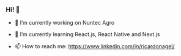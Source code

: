 ### Hi! 👋

- 🔭 I’m currently working on Nuntec Agro

- 🌱 I’m currently learning React.js, React Native and Next.js

- 📫 How to reach me: https://www.linkedin.com/in/ricardonagel/
